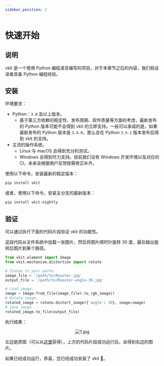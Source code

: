 ```yaml
---
sidebar_position: 2
---
```


# 快速开始

## 说明

vkit 是一个使用 Python 编程语言编写的项目。对于本章节之后的内容，我们假设读者具备 Python 编程经验。

## 安装

环境要求：
- Python：`3.8` 及以上版本。
  - 基于第三方依赖的稳定性、发布周期、软件质量等方面的考虑，最新发布的 Python 版本可能不会得到 vkit 的立即支持。一般可以承诺的是，如果最新发布的 Python 版本是 `3.X.0`，那么会在 Python `3.X.1` 版本发布后得到 vkit 的支持。
- 主流的操作系统。
  - Linux 与 macOS 会得到充分的测试。
  - Windows 会得到尽力支持。目前我们没有 Windows 开发环境以及对应的 CI，未来会根据用户反馈按需修正补齐。

使用以下命令，安装最新的稳定版本：

```bash
pip install vkit
```

或者，使用以下命令，安装主分支的最新版本：

```bash
pip install vkit-nightly
```

## 验证

可以通过执行下面的代码片段验证 vkit 的功能性。

这段代码从文件系统中加载一张图片，然后将图片顺时针旋转 30 度，最后输出旋转后图片到某个路径。

```python
from vkit.element import Image
from vkit.mechanism.distortion import rotate

# Change to your paths.
image_file = '/path/to/Rooster.jpg'
output_file = '/path/to/Rooster-angle-30.jpg'

# Load image.
image = Image.from_file(image_file).to_rgb_image()
# Rotate image.
rotated_image = rotate.distort_image({'angle': 30}, image=image)
# Save image.
rotated_image.to_file(output_file)
```

执行结果：

<div align="center">

<img alt="1.jpg" src="/docs-resource/quick-tour/quickstart/demo.jpg" />

</div>

左边是原图（可以从[这里](https://github.com/vkit-x/vkit-dataset/raw/master/Rooster.jpg)获得），上方的代码片段成功运行后，会得到右边的图片。

如果已经成功运行，恭喜，您已经成功安装了 vkit 🎉。